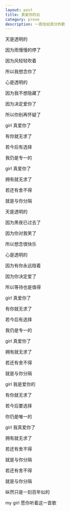 ```yaml
---
layout: post
title: 真爱你的云
category: prose
description: 一首恰如其分的歌
---
```


天是透明的

因为雨慢慢的停了

因为风轻轻吹着

所以我想念你了

心是透明的

因为我不想隐藏了

因为决定爱你了

所以你别再怀疑了

girl 真爱你了

有你就无求了

若今后有选择

我仍是专一的

girl 真爱你了

拥有就无求了

若还有舍不得

就是与你分隔

天是透明的

因为黑夜已过去了

因为你对我笑了

所以想念很快乐

心是透明的

因为有你永远陪着

因为你决定爱了

所以等待也是值得

girl 真爱你了

有你就无求了

若今后有选择

我仍是专一的

girl 真爱你了

拥有就无求了

若还有舍不得

就是与你分隔

girl 我是爱你的

有你就无求了

若今后要选择

你仍是唯一的

girl 我真爱你了

拥有就无求了

若还有舍不得

就是与你分隔

若还有舍不得

就是与你分隔

纵然只是一刻百年似的

my girl 愿你听着这一首歌